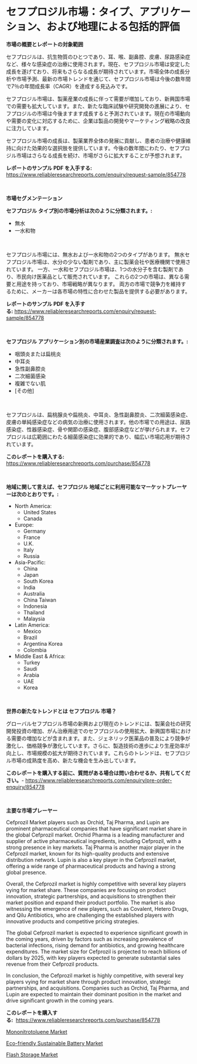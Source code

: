 <p><h1>セフプロジル市場：タイプ、アプリケーション、および地理による包括的評価</h1></p><p><strong>市場の概要とレポートの対象範囲</strong></p>
<p><p>セフプロジルは、抗生物質のひとつであり、耳、喉、副鼻腔、皮膚、尿路感染症など、様々な感染症の治療に使用されます。現在、セフプロジル市場は安定した成長を遂げており、将来もさらなる成長が期待されています。市場全体の成長分析や市場予測、最新の市場トレンドを通じて、セフプロジル市場は今後の数年間で7％の年間成長率（CAGR）を達成する見込みです。</p><p>セフプロジル市場は、製薬産業の成長に伴って需要が増加しており、新興国市場での需要も拡大しています。また、新たな臨床試験や研究開発の進展により、セフプロジルの市場は今後ますます成長すると予測されています。現在の市場動向や需要の変化に対応するために、企業は製品の開発やマーケティング戦略の改良に注力しています。</p><p>セフプロジル市場の成長は、製薬業界全体の発展に貢献し、患者の治療や健康維持に向けた効果的な選択肢を提供しています。今後の数年間にわたり、セフプロジル市場はさらなる成長を続け、市場がさらに拡大することが予想されます。</p></p>
<p><strong>レポートのサンプル PDF を入手する:</strong> <a href="https://www.reliableresearchreports.com/enquiry/request-sample/854778">https://www.reliableresearchreports.com/enquiry/request-sample/854778</a></p>
<p>&nbsp;</p>
<p><strong>市場セグメンテーション</strong></p>
<p><strong>セフプロジル タイプ別の市場分析は次のように分類されます。:</strong></p>
<p><ul><li>無水</li><li>一水和物</li></ul></p>
<p>&nbsp;</p>
<p><p>セフプロジル市場には、無水および一水和物の2つのタイプがあります。 無水セフプロジル市場は、水分の少ない製剤であり、主に製薬会社や医療機関で使用されています。 一方、一水和セフプロジル市場は、1つの水分子を含む製剤であり、市民向け医薬品として販売されています。 これらの2つの市場は、異なる需要と用途を持っており、市場戦略が異なります。 両方の市場で競争力を維持するために、メーカーは各市場の特性に合わせた製品を提供する必要があります。</p></p>
<p><strong>レポートのサンプル PDF を入手する:</strong>&nbsp;<a href="https://www.reliableresearchreports.com/enquiry/request-sample/854778">https://www.reliableresearchreports.com/enquiry/request-sample/854778</a></p>
<p>&nbsp;</p>
<p><strong> セフプロジル アプリケーション別の市場産業調査は次のように分類されます。:</strong></p>
<p><ul><li>咽頭炎または扁桃炎</li><li>中耳炎</li><li>急性副鼻腔炎</li><li>二次細菌感染</li><li>複雑でない肌</li><li>[その他]</li></ul></p>
<p>&nbsp;</p>
<p><p>セフプロジルは、扁桃腺炎や扁桃炎、中耳炎、急性副鼻腔炎、二次細菌感染症、皮膚の単純感染症などの病気の治療に使用されます。他の市場での用途は、尿路感染症、性器感染症、骨や関節の感染症、腹部感染症などが挙げられます。セフプロジルは広範囲にわたる細菌感染症に効果的であり、幅広い市場応用が期待されています。</p></p>
<p><strong>このレポートを購入する:</strong>&nbsp; <a href="https://www.reliableresearchreports.com/purchase/854778">https://www.reliableresearchreports.com/purchase/854778</a></p>
<p>&nbsp;</p>
<p><strong>地域に関して言えば、セフプロジル 地域ごとに利用可能なマーケットプレーヤーは次のとおりです。:</strong></p>
<p><ul>
    <li>
        North America:
        <ul>
            <li>United States</li>
            <li>Canada</li>
        </ul>
    </li>
    <li>
        Europe:
        <ul>
            <li>Germany</li>
            <li>France</li>
            <li>U.K.</li>
            <li>Italy</li>
            <li>Russia</li>
        </ul>
    </li>
    <li>
        Asia-Pacific:
        <ul>
            <li>China</li>
            <li>Japan</li>
            <li>South Korea</li>
            <li>India</li>
            <li>Australia</li>
            <li>China Taiwan</li>
            <li>Indonesia</li>
            <li>Thailand</li>
            <li>Malaysia</li>
        </ul>
    </li>
    <li>
        Latin America:
        <ul>
            <li>Mexico</li>
            <li>Brazil</li>
            <li>Argentina Korea</li>
            <li>Colombia</li>
        </ul>
    </li>
    <li>
        Middle East & Africa:
        <ul>
            <li>Turkey</li>
            <li>Saudi</li>
            <li>Arabia</li>
            <li>UAE</li>
            <li>Korea</li>
        </ul>
    </li>
    </ul></p>
<p>&nbsp;</p>
<p><strong>世界の新たなトレンドとは セフプロジル 市場？</strong></p>
<p><p>グローバルセフプロジル市場の新興および現在のトレンドには、製薬会社の研究開発投資の増加、がん治療用途でのセフプロジルの使用拡大、新興国市場における需要の増加などが含まれます。また、ジェネリック医薬品の普及により競争が激化し、価格競争が激化しています。さらに、製造技術の進歩により生産効率が向上し、市場規模の拡大が期待されています。これらのトレンドは、セフプロジル市場の成熟度を高め、新たな機会を生み出しています。</p></p>
<p><strong>このレポートを購入する前に、質問がある場合は問い合わせるか、共有してください。</strong>- <a href="https://www.reliableresearchreports.com/enquiry/pre-order-enquiry/854778">https://www.reliableresearchreports.com/enquiry/pre-order-enquiry/854778</a></p>
<p>&nbsp;</p>
<p><strong>主要な市場プレーヤー</strong></p>
<p><p>Cefprozil Market players such as Orchid, Taj Pharma, and Lupin are prominent pharmaceutical companies that have significant market share in the global Cefprozil market. Orchid Pharma is a leading manufacturer and supplier of active pharmaceutical ingredients, including Cefprozil, with a strong presence in key markets. Taj Pharma is another major player in the Cefprozil market, known for its high-quality products and extensive distribution network. Lupin is also a key player in the Cefprozil market, offering a wide range of pharmaceutical products and having a strong global presence.</p><p>Overall, the Cefprozil market is highly competitive with several key players vying for market share. These companies are focusing on product innovation, strategic partnerships, and acquisitions to strengthen their market position and expand their product portfolio. The market is also witnessing the emergence of new players, such as Covalent, Hetero Drugs, and Qilu Antibiotics, who are challenging the established players with innovative products and competitive pricing strategies.</p><p>The global Cefprozil market is expected to experience significant growth in the coming years, driven by factors such as increasing prevalence of bacterial infections, rising demand for antibiotics, and growing healthcare expenditures. The market size for Cefprozil is projected to reach billions of dollars by 2025, with key players expected to generate substantial sales revenue from their Cefprozil products.</p><p>In conclusion, the Cefprozil market is highly competitive, with several key players vying for market share through product innovation, strategic partnerships, and acquisitions. Companies such as Orchid, Taj Pharma, and Lupin are expected to maintain their dominant position in the market and drive significant growth in the coming years.</p></p>
<p><strong>このレポートを購入する:</strong>&nbsp;&nbsp;<a href="https://www.reliableresearchreports.com/purchase/854778">https://www.reliableresearchreports.com/purchase/854778</a></p>
<p><p><a href="https://summer-dogwood-3e9.notion.site/Mononitrotoluene-Market-Provides-Detailed-Segmentation-of-this-Market-based-on-Type-Application-an-6fde161af252495d90f16f73ae25332f">Mononitrotoluene Market</a></p><p><a href="https://github.com/Chiragrp22/Market-Research-Report-List-4/blob/main/eco-friendly-sustainable-battery-market.md">Eco-friendly Sustainable Battery Market</a></p><p><a href="https://lydian-appliance-61d.notion.site/Flash-Storage-Market-Size-Growth-and-Forecast-from-2024-2031-31f1164ecf5842f2bba7d56b6aa74956">Flash Storage Market</a></p></p>